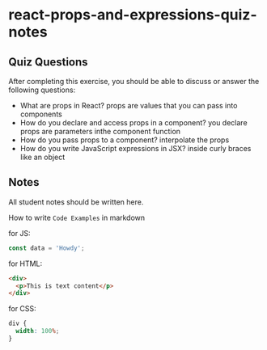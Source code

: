 # react-props-and-expressions-quiz-notes

## Quiz Questions

After completing this exercise, you should be able to discuss or answer the following questions:

- What are props in React?
  props are values that you can pass into components
- How do you declare and access props in a component?
  you declare props are parameters inthe component function
- How do you pass props to a component?
  interpolate the props
- How do you write JavaScript expressions in JSX?
  inside curly braces like an object

## Notes

All student notes should be written here.

How to write `Code Examples` in markdown

for JS:

```javascript
const data = 'Howdy';
```

for HTML:

```html
<div>
  <p>This is text content</p>
</div>
```

for CSS:

```css
div {
  width: 100%;
}
```

